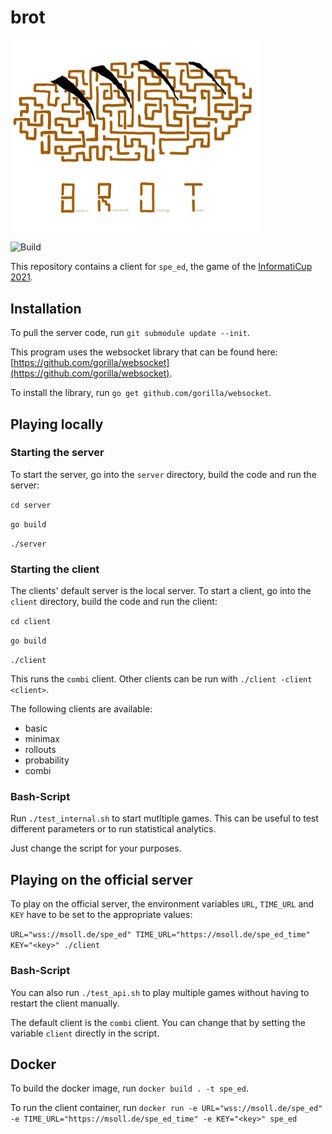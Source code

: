 # brot

<img align="center" src="brot.jpg" width="400px">

![Build](https://github.com/TeamBrot/client/actions/workflows/go.yml/badge.svg)

This repository contains a client for `spe_ed`, the game of the [InformatiCup 2021](https://github.com/InformatiCup/InformatiCup2021).

## Installation

To pull the server code, run `git submodule update --init`.

This program uses the websocket library that can be found here: [https://github.com/gorilla/websocket](https://github.com/gorilla/websocket).

To install the library, run `go get github.com/gorilla/websocket`. 

## Playing locally

### Starting the server

To start the server, go into the `server` directory, build the code and run the server:

`cd server`

`go build` 

`./server`

### Starting the client

The clients' default server is the local server. To start a client, go into the `client` directory, build the code and run the client:

`cd client`

`go build`

`./client`

This runs the `combi` client. Other clients can be run with `./client -client <client>`.

The following clients are available:

- basic
- minimax
- rollouts
- probability
- combi

### Bash-Script

Run `./test_internal.sh` to start mutltiple games. This can be useful to test different parameters or to run statistical analytics.

Just change the script for your purposes.

## Playing on the official server

To play on the official server, the environment variables `URL`, `TIME_URL` and `KEY` have to be set to the appropriate values:

`URL="wss://msoll.de/spe_ed" TIME_URL="https://msoll.de/spe_ed_time" KEY="<key>" ./client`

### Bash-Script

You can also run `./test_api.sh` to play multiple games without having to restart the client manually.

The default client is the `combi` client. You can change that by setting the variable `client` directly in the script.

## Docker

To build the docker image, run `docker build . -t spe_ed`.

To run the client container, run `docker run -e URL="wss://msoll.de/spe_ed" -e TIME_URL="https://msoll.de/spe_ed_time" -e KEY="<key>" spe_ed`



